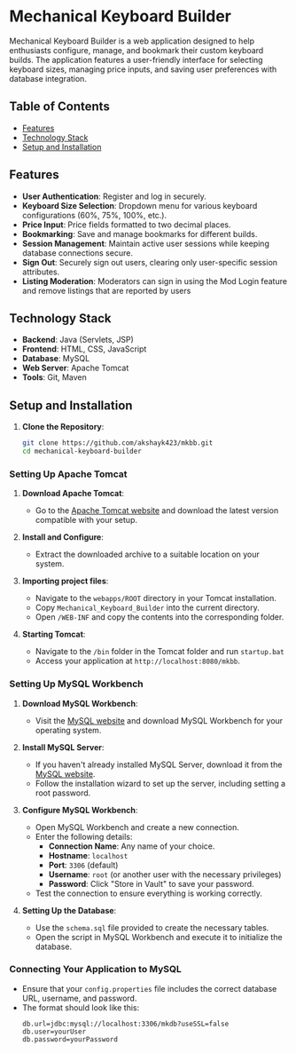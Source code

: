 # Mechanical Keyboard Builder

Mechanical Keyboard Builder is a web application designed to help enthusiasts configure, manage, and bookmark their custom keyboard builds. The application features a user-friendly interface for selecting keyboard sizes, managing price inputs, and saving user preferences with database integration.

## Table of Contents
- [Features](#features)
- [Technology Stack](#technology-stack)
- [Setup and Installation](#setup-and-installation)

## Features
- **User Authentication**: Register and log in securely.
- **Keyboard Size Selection**: Dropdown menu for various keyboard configurations (60%, 75%, 100%, etc.).
- **Price Input**: Price fields formatted to two decimal places.
- **Bookmarking**: Save and manage bookmarks for different builds.
- **Session Management**: Maintain active user sessions while keeping database connections secure.
- **Sign Out**: Securely sign out users, clearing only user-specific session attributes.
- **Listing Moderation**: Moderators can sign in using the Mod Login feature and remove listings that are reported by users
  
## Technology Stack
- **Backend**: Java (Servlets, JSP)
- **Frontend**: HTML, CSS, JavaScript
- **Database**: MySQL
- **Web Server**: Apache Tomcat
- **Tools**: Git, Maven

## Setup and Installation
1. **Clone the Repository**:
   ```bash
   git clone https://github.com/akshayk423/mkbb.git
   cd mechanical-keyboard-builder
### Setting Up Apache Tomcat
1. **Download Apache Tomcat**:
   - Go to the [Apache Tomcat website](https://tomcat.apache.org/) and download the latest version compatible with your setup.
   
2. **Install and Configure**:
   - Extract the downloaded archive to a suitable location on your system.
   
3. **Importing project files**:
   - Navigate to the `webapps/ROOT` directory in your Tomcat installation.
   - Copy `Mechanical_Keyboard_Builder` into the current directory.
   - Open `/WEB-INF` and copy the contents into the corresponding folder.

4. **Starting Tomcat**:
   - Navigate to the `/bin` folder in the Tomcat folder and run `startup.bat` 
   - Access your application at `http://localhost:8080/mkbb`.

### Setting Up MySQL Workbench
1. **Download MySQL Workbench**:
   - Visit the [MySQL website](https://dev.mysql.com/downloads/workbench/) and download MySQL Workbench for your operating system.

2. **Install MySQL Server**:
   - If you haven't already installed MySQL Server, download it from the [MySQL website](https://dev.mysql.com/downloads/mysql/).
   - Follow the installation wizard to set up the server, including setting a root password.

3. **Configure MySQL Workbench**:
   - Open MySQL Workbench and create a new connection.
   - Enter the following details:
     - **Connection Name**: Any name of your choice.
     - **Hostname**: `localhost`
     - **Port**: `3306` (default)
     - **Username**: `root` (or another user with the necessary privileges)
     - **Password**: Click "Store in Vault" to save your password.
   - Test the connection to ensure everything is working correctly.

4. **Setting Up the Database**:
   - Use the `schema.sql` file provided to create the necessary tables.
   - Open the script in MySQL Workbench and execute it to initialize the database.

### Connecting Your Application to MySQL
- Ensure that your `config.properties` file includes the correct database URL, username, and password.
- The format should look like this:
  ```properties
  db.url=jdbc:mysql://localhost:3306/mkdb?useSSL=false
  db.user=yourUser
  db.password=yourPassword
